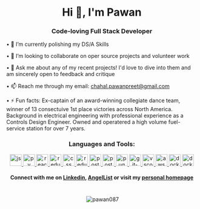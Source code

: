 <h1 align="center">Hi 👋, I'm Pawan</h1>
<h3 align="center">Code-loving Full Stack Developer</h3>

• 🌱 I’m currently polishing my DS/A Skills

• 👯 I’m looking to collaborate on oper source projects and volunteer work

• 💬 Ask me about any of my recent projects! I'd love to dive into them and am sincerely open to feedback and critique

• 📫 Reach me through my email: chahal.pawanpreet@gmail.com

• ⚡ Fun facts: Ex-captain of an award-winning collegiate dance team, winner of 13 consectuive 1st place victories across North America. Background in electrical engineering with professional experience as a Controls Design Engineer. Owned and operatered a high volume fuel-service station for over 7 years.

<h3 align="center">Languages and Tools:</h3>

<p align="center"> 
<a href="https://developer.mozilla.org/en-US/docs/Web/JavaScript" title="JavaScript">
  <img src="https://github.com/get-icon/geticon/raw/master/icons/javascript.svg" alt="js" width="31px" height="31px">
</a>

<a href="https://www.python.org/" title="Python">
  <img src="https://github.com/get-icon/geticon/raw/master/icons/python.svg" alt="py" width="31px" height="31px">
</a>

<a href="https://reactjs.org/" title="React">
  <img src="https://github.com/get-icon/geticon/raw/master/icons/react.svg" alt="react" width="31px" height="31px">
</a>

<a href="https://redux.js.org/" title="Redux">
  <img src="https://github.com/get-icon/geticon/raw/master/icons/redux.svg" alt="redux" width="31px" height="31px">
</a>

<a href="https://www.w3.org/TR/CSS/" title="CSS3">
  <img src="https://github.com/get-icon/geticon/raw/master/icons/css-3.svg" alt="css" width="31px" height="31px">
</a>

<a href="https://html.spec.whatwg.org/multipage/" title="HTML5">
  <img src="https://github.com/get-icon/geticon/raw/master/icons/html-5.svg" alt="redux" width="31px" height="31px">
</a>

<a href="https://www.postgresql.org/" title="PostgreSQL">
  <img src="https://github.com/get-icon/geticon/raw/master/icons/postgresql.svg" alt="postgresql" width="31px" height="31px">
</a>

<a href="https://www.postman.com/" title="Postman">
  <img src="https://github.com/get-icon/geticon/raw/master/icons/postman.svg" alt="postman" width="31px" height="31px">
</a>

<a href="https://pugjs.org/api/getting-started.html" title="Pug">
  <img src="https://github.com/get-icon/geticon/raw/master/icons/pug.svg" alt="pug" width="31px" height="31px">
</a>

<a href="https://git-scm.com/" title="Git">
  <img src="https://github.com/get-icon/geticon/raw/master/icons/git-icon.svg" alt="git-icon" width="31px" height="31px">
</a>

<a href="https://code.visualstudio.com/" title="Visual Studio Code">
  <img src="https://github.com/get-icon/geticon/raw/master/icons/visual-studio-code.svg" alt="vscode" width="31px" height="31px">
</a>

<a href="https://aws.amazon.com/" title="Amazon AWS">
  <img src="https://github.com/get-icon/geticon/raw/master/icons/aws.svg" alt="aws" width="31px" height="31px">
</a>

<a href="https://www.docker.com/" title="Docker">
  <img src="https://github.com/get-icon/geticon/raw/master/icons/docker-icon.svg" alt="docker" width="31px" height="31px">
</a>

<a href="https://www.heroku.com/home" title="Heroku">
  <img src="https://github.com/get-icon/geticon/raw/master/icons/heroku-icon.svg" alt="docker" width="31px" height="31px">
</a>
</p>

<h4 align="center">Connect with me on 
  <a href="https://linkedin.com/in/pawanchahal" target="blank">Linkedin</a>, <a href="https://angel.co/u/pawan-chahal">AngelList</a>
  or visit my <a href="http://www.google.com">personal homepage</a>
</h4>

<h1></h1>

<p align="center">&nbsp;<img align="center" src="https://github-readme-stats.vercel.app/api?username=pawan087&show_icons=true&theme=dark&locale=en" alt="pawan087" /></p>

